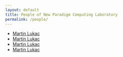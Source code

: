 ```yaml
---
layout: default
title: People of New Paradigm Computing Laboratory
permalink: /people/
---
```


- [Martin Lukac](/people/lukac.md)
- [Martin Lukac](./lukac)
- [Martin Lukac](../people/lukac)
- [Martin Lukac](/people/lukac)

